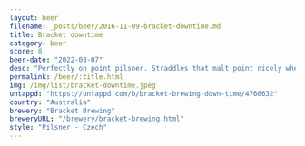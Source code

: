 ```yaml
---
layout: beer
filename: _posts/beer/2016-11-09-bracket-downtime.md
title: Bracket downtime
category: beer
score: 8
beer-date: "2022-08-07"
desc: "Perfectly on point pilsner. Straddles that malt point nicely where it’s not dry but not overwhelming. Very crisp and easy drinking"
permalink: /beer/:title.html
img: /img/list/bracket-downtime.jpeg
untappd: "https://untappd.com/b/bracket-brewing-down-time/4766632"
country: "Australia"
brewery: "Bracket Brewing"
breweryURL: "/brewery/bracket-brewing.html"
style: "Pilsner - Czech"
---
```

